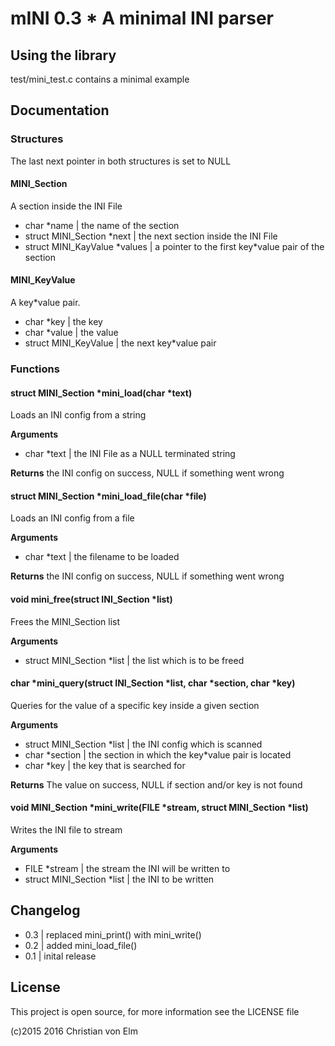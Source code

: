 # mINI 0.3 * A **m**inimal **INI** parser
## Using the library

test/mini\_test.c contains a minimal example

## Documentation

### Structures

The last next pointer in both structures is set to NULL
#### MINI\_Section

A section inside the INI File

* char \*name | the name of the section
* struct MINI\_Section \*next | the next section inside the INI File
* struct MINI\_KayValue \*values | a pointer to the first key*value pair of the section

#### MINI\_KeyValue

A key*value pair.

* char \*key | the key
* char \*value | the value
* struct MINI\_KeyValue | the next key*value pair

### Functions

#### struct MINI\_Section \*mini\_load(char \*text)

Loads an INI config from a string

**Arguments**
* char \*text | the INI File as a NULL terminated string

**Returns**
the INI config on success, NULL if something went wrong
#### struct MINI\_Section \*mini\_load\_file(char \*file)
Loads an INI config from a file

**Arguments**
* char \*text | the filename to be loaded

**Returns**
the INI config on success, NULL if something went wrong

#### void mini\_free(struct INI\_Section \*list)
Frees the MINI\_Section list

**Arguments**
* struct MINI\_Section \*list | the list which is to be freed

#### char \*mini\_query(struct INI\_Section \*list, char \*section, char \*key)
Queries for the value of a specific key inside a given section

**Arguments**
* struct MINI\_Section \*list | the INI config which is scanned
* char \*section | the section in which the key*value pair is located
* char \*key | the key that is searched for

**Returns**
The value on success, NULL if section and/or key is not found

#### void MINI\_Section \*mini\_write(FILE \*stream, struct MINI\_Section \*list)

Writes the INI file to stream

**Arguments**
* FILE \*stream | the stream the INI will be written to
* struct MINI\_Section \*list | the INI to be written

## Changelog
* 0.3 | replaced mini\_print() with mini\_write()
* 0.2 | added mini\_load\_file()
* 0.1 | inital release

## License
This project is open source, for more information see the LICENSE
file

(c)2015 2016 Christian von Elm
